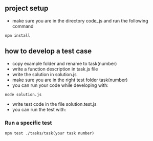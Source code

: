 ## project setup 
* make sure you are in the directory code_js and run the following command
```
npm install
```
## how to develop a test case 

* copy example folder and rename to task(number) 
* write a function description in task.js file
* write the solution in solution.js
* make sure you are in the right test folder task(number)
* you can run your code while developing with:  
```
node solution.js 
```
* write test code in the file solution.test.js
* you can run the test with:

### Run a specific test
```
npm test ./tasks/task(your task number) 
```